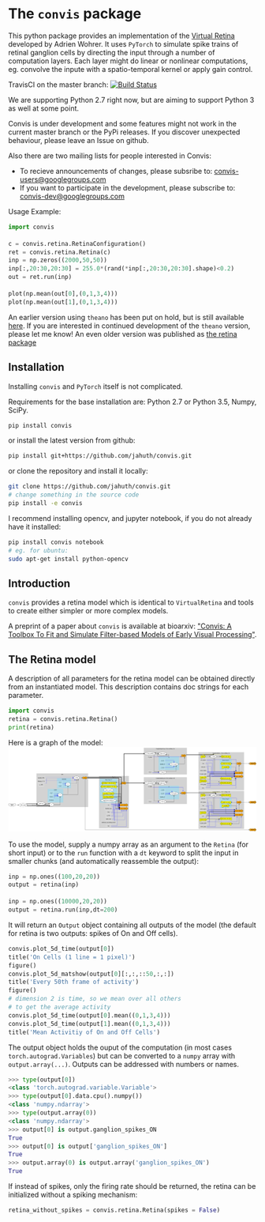 # The `convis` package

This python package provides an implementation of the [Virtual Retina](http://www-sop.inria.fr/neuromathcomp/public/software/virtualretina/) developed by Adrien Wohrer. It uses `PyTorch` to simulate spike trains of retinal ganglion cells by directing the input through a number of computation layers. Each layer might do linear or nonlinear computations, eg. convolve the inpute with a spatio-temporal kernel or apply gain control.

TravisCI on the master branch: [![Build Status](https://travis-ci.org/jahuth/convis.svg?branch=master)](https://travis-ci.org/jahuth/convis) 

We are supporting Python 2.7 right now, but are aiming to support Python 3 as well at some point.

Convis is under development and some features might not work in the current master branch or the PyPi releases.
If you discover unexpected behaviour, please leave an Issue on github.

Also there are two mailing lists for people interested in Convis:

 * To recieve announcements of changes, please subsribe to: [convis-users@googlegroups.com](https://groups.google.com/forum/#!forum/convis-users)
 * If you want to participate in the development, please subscribe to: [convis-dev@googlegroups.com](https://groups.google.com/forum/#!forum/convis-dev)



Usage Example:

```python
import convis

c = convis.retina.RetinaConfiguration()
ret = convis.retina.Retina(c)
inp = np.zeros((2000,50,50))
inp[:,20:30,20:30] = 255.0*(rand(*inp[:,20:30,20:30].shape)<0.2)
out = ret.run(inp)

plot(np.mean(out[0],(0,1,3,4)))
plot(np.mean(out[1],(0,1,3,4)))
```

An earlier version using `theano` has been put on hold, but is still available [here](http://github.com/jahuth/convis_theano). If you are interested in continued development of the `theano` version, please let me know!
An even older version was published as <a href="https://github.com/jahuth/retina">the retina package</a>

## Installation

Installing `convis` and `PyTorch` itself is not complicated.

Requirements for the base installation are: Python 2.7 or Python 3.5, Numpy, SciPy.

```bash
pip install convis
```

or install the latest version from github:

```bash
pip install git+https://github.com/jahuth/convis.git
```

or clone the repository and install it locally:

```bash
git clone https://github.com/jahuth/convis.git
# change something in the source code
pip install -e convis
```


I recommend installing opencv, and jupyter notebook, if you do not already have it installed:

```bash
pip install convis notebook
# eg. for ubuntu:
sudo apt-get install python-opencv
```

## Introduction

`convis` provides a retina model which is identical to `VirtualRetina` and tools
to create either simpler or more complex models.

A preprint of a paper about `convis` is available at bioarxiv: 
["Convis: A Toolbox To Fit and Simulate Filter-based Models of Early Visual Processing"](https://doi.org/10.1101/169284).

## The Retina model

A description of all parameters for the retina model can be obtained directly from
an instantiated model. This description contains doc strings for each parameter.
```python
import convis
retina = convis.retina.Retina()
print(retina)
```

Here is a graph of the model:
<a href="retina_graph.png"><img src="retina_graph.png" widht="200"/></a>

To use the model, supply a numpy array as an argument to the `Retina` (for short input) or to the `run` function with a `dt` keyword to split the input in smaller chunks (and automatically reassemble the output):

```python
inp = np.ones((100,20,20))
output = retina(inp)
    
inp = np.ones((10000,20,20))
output = retina.run(inp,dt=200)
```

It will return an `Output` object containing all outputs of the model (the default for retina is two outputs: spikes of On and Off cells).

```python
convis.plot_5d_time(output[0])
title('On Cells (1 line = 1 pixel)')
figure()
convis.plot_5d_matshow(output[0][:,:,::50,:,:])
title('Every 50th frame of activity')
figure()
# dimension 2 is time, so we mean over all others
# to get the average activity
convis.plot_5d_time(output[0].mean((0,1,3,4)))
convis.plot_5d_time(output[1].mean((0,1,3,4)))
title('Mean Activitiy of On and Off Cells')
```

The output object holds the ouput of the computation (in most cases `torch.autograd.Variables`) but can be converted to a `numpy` array with `output.array(...)`. Outputs can be addressed with numbers or names.

```python
>>> type(output[0])
<class 'torch.autograd.variable.Variable'>
>>> type(output[0].data.cpu().numpy())
<class 'numpy.ndarray'>
>>> type(output.array(0))
<class 'numpy.ndarray'>
>>> output[0] is output.ganglion_spikes_ON
True
>>> output[0] is output['ganglion_spikes_ON']
True
>>> output.array(0) is output.array('ganglion_spikes_ON')
True
```

If instead of spikes, only the firing rate should be returned, the retina can be initialized without a spiking mechanism:

```python
retina_without_spikes = convis.retina.Retina(spikes = False)
```

